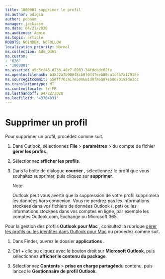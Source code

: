 ```yaml
---
title: 1800001 supprimer le profil
ms.author: pdigia
author: pebaum
manager: jackiesm
ms.date: 04/21/2020
ms.audience: Admin
ms.topic: article
ROBOTS: NOINDEX, NOFOLLOW
localization_priority: Normal
ms.collection: Adm_O365
ms.custom:
- "626"
- "1800001"
ms.assetid: a5c5cf46-d23b-40c7-8983-34fdcbdc02fe
ms.openlocfilehash: b3822a7b90048cb8f0447eeb80ca1c457a17918e
ms.sourcegitcommit: 55eff703a17e500681d8fa6a87eb067019ade3cc
ms.translationtype: MT
ms.contentlocale: fr-FR
ms.lasthandoff: 04/22/2020
ms.locfileid: "43704831"
---
```

# <a name="delete-a-profile"></a>Supprimer un profil

Pour supprimer un profil, procédez comme suit.
  
1. Dans Outlook, sélectionnez **File** \> **paramètres** \> du compte de fichier **gérer les profils**.

2. Sélectionnez **afficher les profils**.

3. Dans la boîte de dialogue **courrier** , sélectionnez le profil que vous souhaitez supprimer, puis cliquez sur **supprimer**.

    > [!NOTE]
    > Outlook peut vous avertir que la suppression de votre profil supprimera les données hors connexion. Vous ne perdrez pas les informations stockées dans vos fichiers de données Outlook (. pst) ou les informations stockées dans vos comptes en ligne, par exemple les comptes Outlook.com, Exchange ou Microsoft 365.
  
Pour la gestion des profils **Outlook pour Mac** , consultez la rubrique [gérer les profils ou les identités dans Outlook pour Mac](https://support.office.com/article/fed2a955-74df-4a24-bef6-78a426958c4c.aspx) ou procédez comme suit.
  
1. Dans Finder, ouvrez le dossier **applications** .

2. Ctrl + clic ou cliquez avec le bouton droit sur **Microsoft Outlook**, puis sélectionnez **afficher le contenu du package**.

3. Sélectionnez **Contents** \> **prise en charge partagée**du contenu, puis lancez le **Gestionnaire de profil Outlook**.
